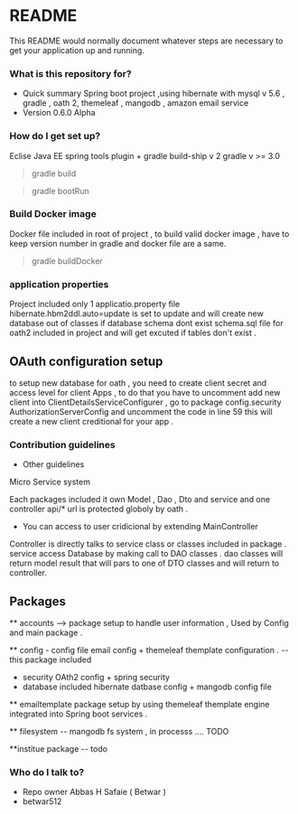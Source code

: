 # README #

This README would normally document whatever steps are necessary to get your application up and running.

### What is this repository for? ###

* Quick summary 
Spring boot project ,using hibernate with mysql v 5.6 , gradle , oath 2, themeleaf , mangodb , amazon email service 
* Version 0.6.0 Alpha 

### How do I get set up? ###

 Eclise Java EE spring tools plugin + gradle build-ship v 2 
gradle v >= 3.0

 > gradle build
 
 > gradle bootRun 
 
### Build Docker image
 Docker file included in root of project , to build valid docker image , have to keep version number in
 gradle and docker file are a same.
 
 > gradle buildDocker
 
### application properties 
 Project included only 1 applicatio.property file 
 hibernate.hbm2ddl.auto=update is set to update and will create new database out of classes if database schema dont exist 
 schema.sql file for oath2 included in project and will get excuted if tables don't exist .
 
## OAuth configuration setup 
 
 to setup new database for oath , you need to create client secret and access level for client Apps , to do that you have to uncomment
add new client into ClientDetailsServiceConfigurer  , go to package config.security AuthorizationServerConfig and uncomment the code in line 59
this will create a new client creditional for your app .

 
 
 
### Contribution guidelines ###

* Other guidelines

Micro Service system 

Each packages included it own Model , Dao , Dto and service and one controller
 api/* url is protected globoly by oath .
 
 * You can access to user cridicional by extending MainController
 
Controller is directly talks to service class or classes included in package .
service access Database by making call to DAO classes . 
dao classes will return model result that will pars to one of DTO classes and will return to controller.

## Packages 
** accounts --> package setup to handle user information , Used by Config and main package . 

** config  - config file email config + themeleaf themplate configuration . 
-- this package included 
  -   security  OAth2 config + spring security 
  -	  database included hibernate datbase config + mangodb config file 

** emailtemplate 
package setup by using themeleaf themplate engine integrated into Spring boot services .

** filesystem -- mangodb fs system , in processs .... TODO 

**institue package  -- todo 

 

### Who do I talk to? ###

* Repo owner Abbas H Safaie ( Betwar )
* betwar512 